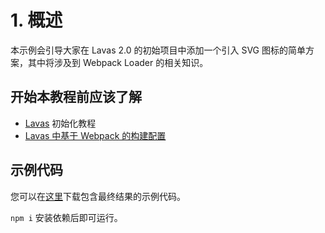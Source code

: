 # 1. 概述

本示例会引导大家在 Lavas 2.0 的初始项目中添加一个引入 SVG 图标的简单方案，其中将涉及到 Webpack Loader 的相关知识。

## 开始本教程前应该了解

- [Lavas](https://lavas.baidu.com/guide/v2/basic/introduction) 初始化教程
- [Lavas 中基于 Webpack 的构建配置](https://lavas.baidu.com/guide/v2/advanced/build-config)

## 示例代码

您可以在[这里](https://boscdn.baidu.com/assets/lavas/codelab/svg-loader.zip)下载包含最终结果的示例代码。

`npm i` 安装依赖后即可运行。
